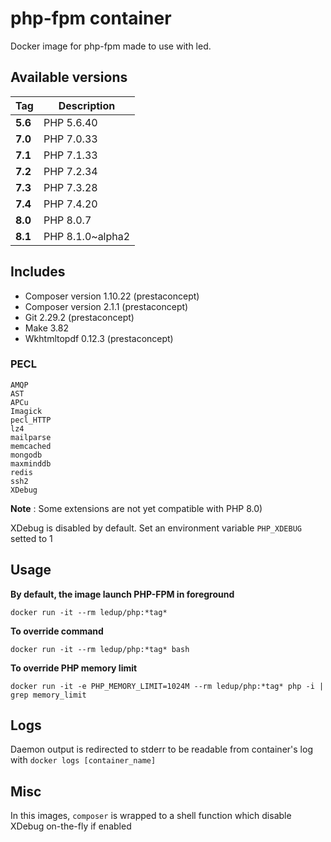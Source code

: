 # php-fpm container

Docker image for php-fpm made to use with led.

## Available versions

| Tag      | Description      |
| -------- | -----------------|
| **5.6**  | PHP 5.6.40       |
| **7.0**  | PHP 7.0.33       |
| **7.1**  | PHP 7.1.33       |
| **7.2**  | PHP 7.2.34       |
| **7.3**  | PHP 7.3.28       |
| **7.4**  | PHP 7.4.20       |
| **8.0**  | PHP 8.0.7        |
| **8.1**  | PHP 8.1.0~alpha2 |

## Includes

- Composer version 1.10.22 (prestaconcept)
- Composer version 2.1.1 (prestaconcept)
- Git 2.29.2 (prestaconcept)
- Make 3.82
- Wkhtmltopdf 0.12.3 (prestaconcept)

### PECL

```
AMQP
AST
APCu
Imagick
pecl_HTTP
lz4
mailparse
memcached
mongodb
maxminddb
redis
ssh2
XDebug
```

**Note** : Some extensions are not yet compatible with PHP 8.0)

XDebug is disabled by default. Set an environment variable `PHP_XDEBUG` setted to 1

## Usage

**By default, the image launch PHP-FPM in foreground**

```
docker run -it --rm ledup/php:*tag*
```

**To override command**

```
docker run -it --rm ledup/php:*tag* bash
```

**To override PHP memory limit**

```
docker run -it -e PHP_MEMORY_LIMIT=1024M --rm ledup/php:*tag* php -i | grep memory_limit
```

## Logs

Daemon output is redirected to stderr to be readable from container's log with `docker logs [container_name]`

## Misc

In this images, `composer` is wrapped to a shell function which disable XDebug on-the-fly if enabled
